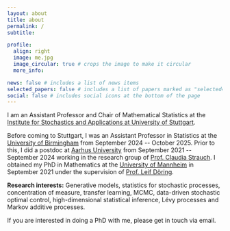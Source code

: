 ```yaml
---
layout: about
title: about
permalink: /
subtitle:

profile:
  align: right
  image: me.jpg
  image_circular: true # crops the image to make it circular
  more_info:

news: false # includes a list of news items
selected_papers: false # includes a list of papers marked as "selected={true}"
social: false # includes social icons at the bottom of the page
---
```


I am an Assistant Professor and Chair of Mathematical Statistics at the [Institute for Stochastics and Applications at University of Stuttgart](https://www.isa.uni-stuttgart.de/en/).

Before coming to Stuttgart, I was an Assistant Professor in Statistics at the [University of Birmingham](https://www.birmingham.ac.uk/schools/mathematics) from September 2024 -- October 2025. Prior to this, I did a postdoc at [Aarhus University](https://math.au.dk/en/) from September 2021 -- September 2024 working in the research group of [Prof. Claudia Strauch](https://ssp.math.uni-heidelberg.de). I obtained my PhD in Mathematics at the [University of Mannheim](https://www.wim.uni-mannheim.de/en/) in September 2021 under the supervision of [Prof. Leif Döring](https://www.wim.uni-mannheim.de/doering/).

<b>Research interests:</b> Generative models, statistics for stochastic processes, concentration of measure, transfer learning, MCMC, data-driven stochastic optimal control, high-dimensional statistical inference, Lévy processes and Markov additive processes.

If you are interested in doing a PhD with me, please get in touch via email.
